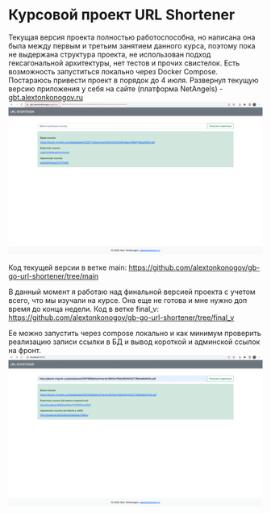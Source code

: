 # Курсовой проект URL Shortener

Текущая версия проекта полностью работоспособна, но написана она была между первым и третьим занятием данного курса, поэтому пока не выдержана структура проекта, не использован подход гексагональной архитектуры, нет тестов и прочих свистелок. Есть возможность запуститься локально через Docker Compose. Постараюсь привести проект в порядок до 4 июля.
Развернул текущую версию приложения у себя на сайте (платформа NetAngels) - [gbt.alextonkonogov.ru](https://gbt.alextonkonogov.ru/)
![image](img_1.png)

Код текущей версии в ветке main: https://github.com/alextonkonogov/gb-go-url-shortener/tree/main 

В данный момент я работаю над финальной версией проекта с учетом всего, что мы изучали на курсе. Она еще не готова и мне нужно доп время до конца недели.
Код в ветке final_v: https://github.com/alextonkonogov/gb-go-url-shortener/tree/final_v

Ее можно запустить через compose локально и как минимум проверить реализацию записи ссылки в БД и вывод короткой и админской ссылок на фронт.
![image](img.png)
